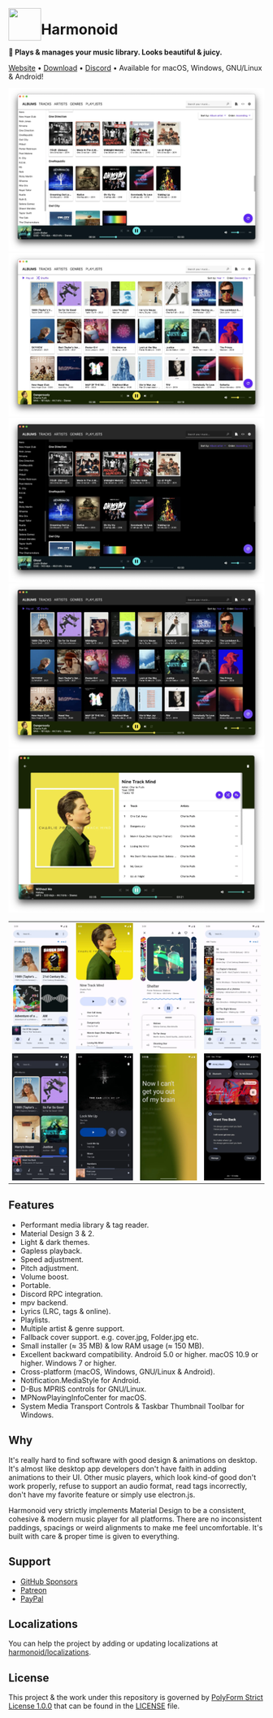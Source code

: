 <img align="left" src="https://user-images.githubusercontent.com/28951144/190144379-364185ea-3e3e-4f41-87fd-9581acfc7f7f.png" width="64" height="64"></img>

<h1 align="left">Harmonoid</h1>

**🎵 Plays & manages your music library. Looks beautiful & juicy.**

[Website](https://harmonoid.com) • [Download](https://harmonoid.com/downloads) • [Discord](https://discord.gg/2Rc3edFWd8) • Available for macOS, Windows, GNU/Linux & Android!

![](https://github.com/harmonoid/harmonoid/blob/assets/macos/light/0.webp?raw=true)
![](https://github.com/harmonoid/harmonoid/blob/assets/macos/light/2.webp?raw=true)
![](https://github.com/harmonoid/harmonoid/blob/assets/macos/dark/0.webp?raw=true)
![](https://github.com/harmonoid/harmonoid/blob/assets/macos/dark/2.webp?raw=true)
![](https://github.com/harmonoid/harmonoid/blob/assets/macos/light/5.webp?raw=true)

<table>
  <tr>
    <td>
      <img src='https://github.com/harmonoid/harmonoid/blob/assets/android/0.webp?raw=true'>
    </td>
    <td>
      <img src='https://github.com/harmonoid/harmonoid/blob/assets/android/1.webp?raw=true'>
    </td>
    <td>
      <img src='https://github.com/harmonoid/harmonoid/blob/assets/android/2.webp?raw=true'>
    </td>
    <td>
      <img src='https://github.com/harmonoid/harmonoid/blob/assets/android/3.webp?raw=true'>
    </td>
  </tr>
  <tr>
    <td>
      <img src='https://github.com/harmonoid/harmonoid/blob/assets/android/4.webp?raw=true'>
    </td>
    <td>
      <img src='https://github.com/harmonoid/harmonoid/blob/assets/android/5.webp?raw=true'>
    </td>
    <td>
      <img src='https://github.com/harmonoid/harmonoid/blob/assets/android/6.webp?raw=true'>
    </td>
    <td>
      <img src='https://github.com/harmonoid/harmonoid/blob/assets/android/7.webp?raw=true'>
    </td>
  </tr>
</table>

## Features

- Performant media library & tag reader.
- Material Design 3 & 2.
- Light & dark themes.
- Gapless playback.
- Speed adjustment.
- Pitch adjustment.
- Volume boost.
- Portable.
- Discord RPC integration.
- mpv backend.
- Lyrics (LRC, tags & online).
- Playlists.
- Multiple artist & genre support.
- Fallback cover support. e.g. cover.jpg, Folder.jpg etc.
- Small installer (≈ 35 MB) & low RAM usage (≈ 150 MB).
- Excellent backward compatibility. Android 5.0 or higher. macOS 10.9 or higher. Windows 7 or higher.
- Cross-platform (macOS, Windows, GNU/Linux & Android).
- Notification.MediaStyle for Android.
- D-Bus MPRIS controls for GNU/Linux.
- MPNowPlayingInfoCenter for macOS.
- System Media Transport Controls & Taskbar Thumbnail Toolbar for Windows.

## Why

It's really hard to find software with good design & animations on desktop. It's almost like desktop app developers don't have faith in adding animations to their UI. Other music players, which look kind-of good don't work properly, refuse to support an audio format, read tags incorrectly, don't have my favorite feature or simply use electron.js.

Harmonoid very strictly implements Material Design to be a consistent, cohesive & modern music player for all platforms. There are no inconsistent paddings, spacings or weird alignments to make me feel uncomfortable. It's built with care & proper time is given to everything.

## Support

- [GitHub Sponsors](https://github.com/sponsors/alexmercerind)
- [Patreon](https://patreon.com/harmonoid)
- [PayPal](https://paypal.me/alexmercerind)

## Localizations

You can help the project by adding or updating localizations at [harmonoid/localizations](https://github.com/harmonoid/localizations).

## License

This project & the work under this repository is governed by [PolyForm Strict License 1.0.0](https://polyformproject.org/licenses/strict/1.0.0) that can be found in the [LICENSE](https://github.com/harmonoid/harmonoid/blob/master/LICENSE) file.
